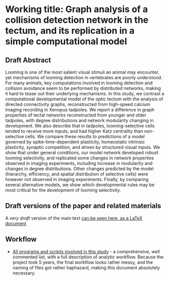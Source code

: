 Working title: Graph analysis of a collision detection network in the tectum, and its replication in a simple computational model
==============================================

## Draft Abstract

Looming is one of the most salient visual stimuli an animal may encounter, yet mechanisms of looming detection in vertebrates are poorly understood. For many animals, key computations involved in looming detection and collision avoidance seem to be performed by distributed networks, making it hard to tease out their underlying mechanisms. In this study, we contrast a computational developmental model of the optic tectum with the analysis of directed connectivity graphs, reconstructed from high-speed calcium imaging recording in Xenopus tadpoles. We report a difference in graph properties of tectal networks reconstructed from younger and older tadpoles, with degree distributions and network modularity changing in development. We also describe that in tadpoles, looming-selective cells tended to receive more inputs, and had higher Katz centrality than non-selective cells. We compare these results to predictions of a model governed by spike-time-dependent plasticity, homeostatic intrinsic plasticity, synaptic competition, and driven by structured visual inputs. We show that under general conditions, our model network developed robust looming selectivity, and replicated some changes in network properties observed in imaging experiments, including increase in modularity and changes in degree distributions. Other changes predicted by the model (hierarchy, efficiency, and spatial distribution of selective cells) were however not observed in imaging experiments. Finally, by comparing several alternative models, we show which developmental rules may be most critical for the development of looming selectivity.

## Draft versions of the paper and related materials

A *very draft* version of the main text [can be seen here, as a LaTeX document](https://github.com/khakhalin/Ca-img-2018-tex/blob/master/main.tex)

## Workflow

* [All programs and scripts involved in this study](/Documentation/Description_programs.md) - a comprehensive, well commented list, with a full description of analytic workflow. Because the project took 5 years, the final workflow looks rather messy, and the naming of files got rather haphazard, making this document absolutely necessary.

